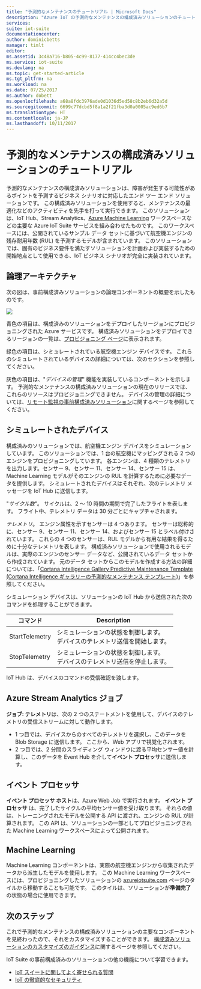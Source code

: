 ```yaml
---
title: "予測的なメンテナンスのチュートリアル | Microsoft Docs"
description: "Azure IoT の予測的なメンテナンスの構成済みソリューションのチュートリアルです。"
services: 
suite: iot-suite
documentationcenter: 
author: dominicbetts
manager: timlt
editor: 
ms.assetid: 3c48a716-b805-4c99-8177-414cc4bec3de
ms.service: iot-suite
ms.devlang: na
ms.topic: get-started-article
ms.tgt_pltfrm: na
ms.workload: na
ms.date: 07/25/2017
ms.author: dobett
ms.openlocfilehash: a68a8fdc3976ade0d1036d5ed58c8b2eb6d32a5d
ms.sourcegitcommit: 6699c77dcbd5f8a1a2f21fba3d0a0005ac9ed6b7
ms.translationtype: HT
ms.contentlocale: ja-JP
ms.lasthandoff: 10/11/2017
---
```

# <a name="predictive-maintenance-preconfigured-solution-walkthrough"></a>予測的なメンテナンスの構成済みソリューションのチュートリアル

予測的なメンテナンスの構成済みソリューションは、障害が発生する可能性があるポイントを予測するビジネス シナリオに対応したエンド ツー エンド ソリューションです。 この構成済みソリューションを使用すると、メンテナンスの最適化などのアクティビティを先手を打って実行できます。 このソリューションは、IoT Hub、Stream Analytics、[Azure Machine Learning][lnk-machine-learning] ワークスペースなどの主要な Azure IoT Suite サービスを組み合わせたものです。 このワークスペースには、公開されているサンプル データ セットに基づいて航空機エンジンの残存耐用年数 (RUL) を予測するモデルが含まれています。 このソリューションでは、固有のビジネス要件を満たすソリューションを計画および実装するための開始地点として使用できる、IoT ビジネス シナリオが完全に実装されています。

## <a name="logical-architecture"></a>論理アーキテクチャ

次の図は、事前構成済みソリューションの論理コンポーネントの概要を示したものです。

![][img-architecture]

青色の項目は、構成済みのソリューションをデプロイしたリージョンにプロビジョニングされた Azure サービスです。 構成済みソリューションをデプロイできるリージョンの一覧は、[プロビジョニング ページ][lnk-azureiotsuite]に表示されます。

緑色の項目は、シミュレートされている航空機エンジン デバイスです。 これらのシミュレートされているデバイスの詳細については、次のセクションを参照してください。

灰色の項目は、"*デバイスの管理*" 機能を実装しているコンポーネントを示します。 予測的なメンテナンスの構成済みソリューションの現在のリリースでは、これらのリソースはプロビジョニングできません。 デバイスの管理の詳細については、[リモート監視の事前構成済みソリューション][lnk-remote-monitoring]に関するページを参照してください。

## <a name="simulated-devices"></a>シミュレートされたデバイス

構成済みのソリューションでは、航空機エンジン デバイスをシミュレーションしています。 このソリューションでは、1 台の航空機にマッピングされる 2 つのエンジンをプロビジョニングしています。 各エンジンは、4 種類のテレメトリを出力します。センサー 9、センサー 11、センサー 14、センサー 15 は、Machine Learning モデルがそのエンジンの RUL を計算するために必要なデータを提供します。 シミュレートされたデバイスはそれぞれ、次のテレメトリ メッセージを IoT Hub に送信します。

"*サイクル数*"。 サイクルは、2 ～ 10 時間の期間で完了したフライトを表します。 フライト中、テレメトリ データは 30 分ごとにキャプチャされます。

*テレメトリ*。 エンジン属性を示すセンサーは 4 つあります。 センサーは総称的に、センサー 9、センサー 11、センサー 14、およびセンサー 15 とラベル付けされています。 これらの 4 つのセンサーは、RUL モデルから有用な結果を得るために十分なテレメトリを表します。 構成済みソリューションで使用されるモデルは、実際のエンジンのセンサー データなど、公開されているデータ セットから作成されています。 元のデータ セットからこのモデルを作成する方法の詳細については、「[Cortana Intelligence Gallery Predictive Maintenance Template (Cortana Intelligence ギャラリーの予測的なメンテナンス テンプレート)][lnk-cortana-analytics]」を参照してください。

シミュレーション デバイスは、ソリューションの IoT Hub から送信された次のコマンドを処理することができます。

| コマンド | Description |
| --- | --- |
| StartTelemetry |シミュレーションの状態を制御します。<br/>デバイスのテレメトリ送信を開始します。 |
| StopTelemetry |シミュレーションの状態を制御します。<br/>デバイスのテレメトリ送信を停止します。 |

IoT Hub は、デバイスのコマンドの受信確認を渡します。

## <a name="azure-stream-analytics-job"></a>Azure Stream Analytics ジョブ

**ジョブ: テレメトリ**は、次の 2 つのステートメントを使用して、デバイスのテレメトリの受信ストリームに対して動作します。

* 1 つ目では、デバイスからのすべてのテレメトリを選択し、このデータを Blob Storage に送信します。 ここから、Web アプリで視覚化されます。
* 2 つ目では、2 分間のスライディング ウィンドウに渡る平均センサー値を計算し、このデータを Event Hub を介して**イベント プロセッサ**に送信します。

## <a name="event-processor"></a>イベント プロセッサ
**イベント プロセッサ ホスト**は、Azure Web Job で実行されます。 **イベント プロセッサ** は、完了したサイクルの平均センサー値を受け取ります。 それらの値は、トレーニングされたモデルを公開する API に渡され、エンジンの RUL が計算されます。 この API は、ソリューションの一部としてプロビジョニングされた Machine Learning ワークスペースによって公開されます。

## <a name="machine-learning"></a>Machine Learning
Machine Learning コンポーネントは、実際の航空機エンジンから収集されたデータから派生したモデルを使用します。 この Machine Learning ワークスペースには、プロビジョニングしたソリューションの [azureiotsuite.com][lnk-azureiotsuite] ページのタイルから移動することも可能です。 このタイルは、ソリューションが**準備完了**の状態の場合に使用できます。


## <a name="next-steps"></a>次のステップ
これで予測的なメンテナンスの構成済みソリューションの主要なコンポーネントを見終わったので、それをカスタマイズすることができます。 [構成済みソリューションのカスタマイズのガイダンス][lnk-customize]に関するページを参照してください。

IoT Suite の事前構成済みのソリューションの他の機能について学習できます。

* [IoT スイートに関してよく寄せられる質問][lnk-faq]
* [IoT の徹底的なセキュリティ][lnk-security-groundup]

[img-architecture]: media/iot-suite-predictive-walkthrough/architecture.png

[lnk-remote-monitoring]: iot-suite-remote-monitoring-sample-walkthrough.md
[lnk-cortana-analytics]: http://gallery.cortanaintelligence.com/Collection/Predictive-Maintenance-Template-3
[lnk-azureiotsuite]: https://www.azureiotsuite.com/
[lnk-customize]: iot-suite-guidance-on-customizing-preconfigured-solutions.md
[lnk-faq]: iot-suite-faq.md
[lnk-security-groundup]: securing-iot-ground-up.md
[lnk-machine-learning]: https://azure.microsoft.com/services/machine-learning/